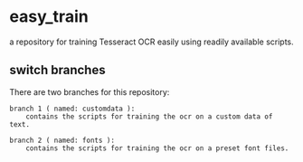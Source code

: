 # easy_train
a repository for training Tesseract OCR easily using readily available scripts.

## switch branches
There are two branches for this repository:


    branch 1 ( named: customdata ):
        contains the scripts for training the ocr on a custom data of text.
        
    branch 2 ( named: fonts ):
        contains the scripts for training the ocr on a preset font files.
